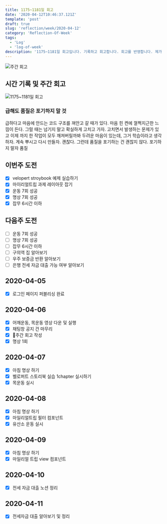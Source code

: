 ```yaml
---
title: 1175~1181일 회고
date: '2020-04-12T10:46:37.121Z'
template: 'post'
draft: true
slug: 'reflection/week/2020-04-12'
category: 'Reflection-Of-Week'
tags:
  - 'Log'
  - 'log-of-week'
description: '1175~1181일 회고입니다. 기록하고 회고합니다. 회고를 반영합니다. 제가 자라는 방식입니다.'
---
```

![주간 회고](https://imgur.com/PwMHNaY.png)


## 시간 기록 및 주간 회고 

![1175~1181일 회고](.png)

### 급해도 품질은 포기하지 말 것
급하다고 마음에 안드는 코드 구조를 껴안고 갈 때가 있다. 마음 힌 켠에 껄쩍지근한 느낌이 든다. 그럴 때는 넘기지 말고 확실하게 고치고 가자. 고치면서 발생하는 문제가 있고 이제 까지 한 작업이 모두 깨져버릴까봐 두려운 마음이 있는데, 그거 학습이라고 생각하자. 계속 뿌시고 다시 만들자. 괜찮다. 그런데 품질을 포기하는 건 괜찮지 않다. 포기하지 말자 품질 

## 이번주 도전
- [x] velopert stroybook 예제 실습하기 
- [x] 마이리얼트립 과제 레이아웃 잡기
- [x] 운동 7회 성공
- [x] 명상 7회 성공 
- [x] 잡무 6시간 이하 

## 다음주 도전
- [ ] 운동 7회 성공
- [ ] 명상 7회 성공 
- [ ] 잡무 6시간 이하 
- [ ] 구의역 집 알아보기 
- [ ] 우주 보증금 반환 알아보기 
- [ ] 은행 전세 자금 대출 가능 여부 알아보기

## 2020-04-05
- [x] 로그인 페이지 퍼블리싱 완료  

## 2020-04-06
- [x] 어깨운동, 목운동 영상 다운 및 실행
- [x] 채팅창 공지 건 마무리 
- [x] 주간 회고 작성
- [x] 명상 1회

## 2020-04-07
- [x] 아침 명상 하기 
- [x] 벨로퍼트 스토리북 실습 1chapter 실시하기  
- [x] 목운동 실시 

## 2020-04-08

- [x] 아침 명상 하기 
- [x] 마일리얼트립 필터 컴포넌트 
- [x] 유산소 운동 실시 

## 2020-04-09
- [x] 아침 명상 하기 
- [x] 마일리얼 트립 view 컴포넌트 

## 2020-04-10
- [x] 전세 자금 대출 노션 정리 

## 2020-04-11
- [x] 전세자금 대출 알아보기 및 정리 